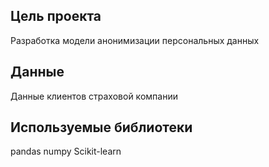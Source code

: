 ## Цель проекта
Разработка модели анонимизации персональных данных

## Данные
Данные клиентов страховой компании

## Используемые библиотеки
pandas numpy Scikit-learn